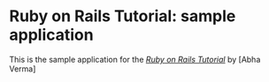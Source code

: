 # Ruby on Rails Tutorial: sample application

This is the sample application for
the [*Ruby on Rails Tutorial*](http://railstutorial.org/)
by [Abha Verma]